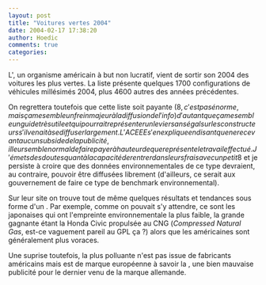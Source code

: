 ```yaml
---
layout: post
title: "Voitures vertes 2004"
date: 2004-02-17 17:38:20
author: Hoedic
comments: true
categories: 
---
```



L', un organisme américain à but non lucratif, vient de sortir son  2004 des voitures les plus vertes. La liste présente quelques 1700 configurations de véhicules millésimés 2004, plus 4600 autres des années précédentes.

On regrettera toutefois que cette liste soit payante (8$, c'est pas énorme, mais ça me semble un frein majeur à la diffusion de l'info) d'autant que ça me semble un guide très utile et qui pourrait représenter un levier sans égal sur les constructeurs s'il venait à se diffuser largement. L'ACEEE s'en explique en disant que ne recevant aucun subside de la publicité, il leur semble normal de faire payer à hauteur de que représente le travail effectué. J'émets des doutes quant à la capacité de rentrer dans leurs frais avec un petit 8$ et je persiste à croire que des données environnementales de ce type devraient, au contraire, pouvoir être diffusées librement (d'ailleurs, ce serait aux gouvernement de faire ce type de benchmark environnemental).

Sur leur site on trouve tout de même quelques résultats et tendances sous forme d'un . Par exemple, comme on pouvait s'y attendre, ce sont les japonaises qui ont l'empreinte environnementale la plus faible, la grande gagnante étant la Honda Civic propulsée au CNG (*Compressed Natural Gas*, est-ce vaguement pareil au GPL ça ?) alors que les américaines sont généralement plus voraces.

Une suprise toutefois, la plus polluante n'est pas issue de fabricants américains mais est de marque européenne à savoir la , une bien mauvaise publicité pour le dernier venu de la marque allemande.